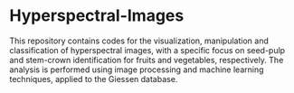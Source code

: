 # Hyperspectral-Images
This repository contains codes for the visualization, manipulation and classification of hyperspectral images, with a specific focus on seed-pulp and stem-crown identification for fruits and vegetables, respectively. The analysis is performed using image processing and machine learning techniques, applied to the Giessen database.

